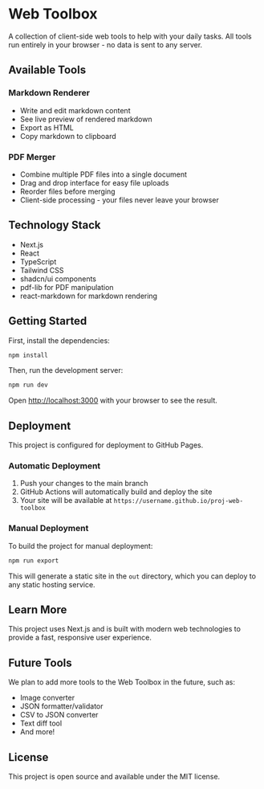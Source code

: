 # Web Toolbox

A collection of client-side web tools to help with your daily tasks. All tools run entirely in your browser - no data is sent to any server.

## Available Tools

### Markdown Renderer
- Write and edit markdown content
- See live preview of rendered markdown
- Export as HTML
- Copy markdown to clipboard

### PDF Merger
- Combine multiple PDF files into a single document
- Drag and drop interface for easy file uploads
- Reorder files before merging
- Client-side processing - your files never leave your browser

## Technology Stack

- Next.js
- React
- TypeScript
- Tailwind CSS
- shadcn/ui components
- pdf-lib for PDF manipulation
- react-markdown for markdown rendering

## Getting Started

First, install the dependencies:

```bash
npm install
```

Then, run the development server:

```bash
npm run dev
```

Open [http://localhost:3000](http://localhost:3000) with your browser to see the result.

## Deployment

This project is configured for deployment to GitHub Pages.

### Automatic Deployment

1. Push your changes to the main branch
2. GitHub Actions will automatically build and deploy the site
3. Your site will be available at `https://username.github.io/proj-web-toolbox`

### Manual Deployment

To build the project for manual deployment:

```bash
npm run export
```

This will generate a static site in the `out` directory, which you can deploy to any static hosting service.

## Learn More

This project uses Next.js and is built with modern web technologies to provide a fast, responsive user experience.

## Future Tools

We plan to add more tools to the Web Toolbox in the future, such as:

- Image converter
- JSON formatter/validator
- CSV to JSON converter
- Text diff tool
- And more!

## License

This project is open source and available under the MIT license.
